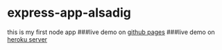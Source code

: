 # express-app-alsadig
this is my first node app
###live demo on [github pages](https://alsadig-ahmed.github.io/express-app-alsadig/index.html)
###live demo on [heroku server](https://express-app-alsadig.herokuapp.com/index.html)
